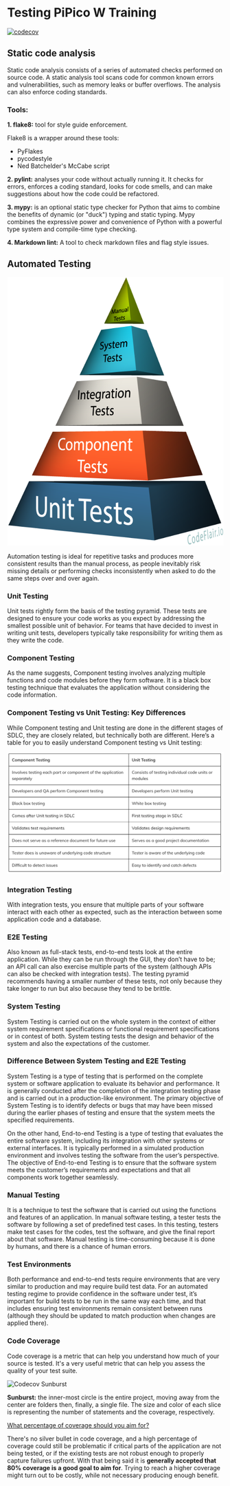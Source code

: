 # Testing PiPico W Training

[![codecov](https://codecov.io/gh/ikostan/pico/branch/master/graph/badge.svg?token=UV5L6GPUG8)](https://codecov.io/gh/ikostan/pico)

## Static code analysis

Static code analysis consists of a series of automated checks performed on source code.
A static analysis tool scans code for common known errors and vulnerabilities,
such as memory leaks or buffer overflows. The analysis can also enforce coding standards.

### Tools:

**1. flake8:** tool for style guide enforcement.

Flake8 is a wrapper around these tools:
- PyFlakes
- pycodestyle
- Ned Batchelder's McCabe script

**2. pylint:** analyses your code without actually running it. It checks for errors,
enforces a coding standard, looks for code smells, and can make suggestions about how
the code could be refactored.

**3. mypy:** is an optional static type checker for Python that aims to combine the
benefits of dynamic (or "duck") typing and static typing. Mypy combines the expressive
power and convenience of Python with a powerful type system and compile-time type checking.

**4. Markdown lint:** A tool to check markdown files and flag style issues.

## Automated Testing
![Test Automation Pyramid](https://github.com/ikostan/pico/blob/master/img/TestAutomationPyramid.png)

Automation testing is ideal for repetitive tasks and produces more consistent results
than the manual process, as people inevitably risk missing details or performing checks
inconsistently when asked to do the same steps over and over again.

### Unit Testing

Unit tests rightly form the basis of the testing pyramid. These tests are designed to
ensure your code works as you expect by addressing the smallest possible unit of behavior.
For teams that have decided to invest in writing unit tests, developers typically take
responsibility for writing them as they write the code.

### Component Testing

As the name suggests, Component testing involves analyzing multiple functions and code
modules before they form software. It is a black box testing technique that evaluates the
application without considering the code information.

### Component Testing vs Unit Testing: Key Differences

While Component testing and Unit testing are done in the different stages of SDLC,
they are closely related, but technically both are different. Here’s a table for you
to easily understand Component testing vs Unit testing:

![Component Testing vs Unit Testing](https://github.com/ikostan/pico/blob/master/img/component_vs_unit.webp)

### Integration Testing

With integration tests, you ensure that multiple parts of your software interact with each
other as expected, such as the interaction between some application code and a database.

### E2E Testing

Also known as full-stack tests, end-to-end tests look at the entire application.
While they can be run through the GUI, they don’t have to be; an API call can also exercise
multiple parts of the system (although APIs can also be checked with integration tests).
The testing pyramid recommends having a smaller number of these tests, not only because they
take longer to run but also because they tend to be brittle.

### System Testing

System Testing is carried out on the whole system in the context of either system requirement
specifications or functional requirement specifications or in contest of both. System testing
tests the design and behavior of the system and also the expectations of the customer. 

### Difference Between System Testing and E2E Testing

System Testing is a type of testing that is performed on the complete system or software
application to evaluate its behavior and performance. It is generally conducted after the
completion of the integration testing phase and is carried out in a production-like environment.
The primary objective of System Testing is to identify defects or bugs that may have been missed
during the earlier phases of testing and ensure that the system meets the specified requirements.

On the other hand, End-to-end Testing is a type of testing that evaluates the entire software
system, including its integration with other systems or external interfaces. It is typically
performed in a simulated production environment and involves testing the software from the user’s
perspective. The objective of End-to-end Testing is to ensure that the software system meets the
customer’s requirements and expectations and that all components work together seamlessly.

### Manual Testing

It is a technique to test the software that is carried out using the functions and features of
an application. In manual software testing, a tester tests the software by following a set of
predefined test cases. In this testing, testers make test cases for the codes, test the software,
and give the final report about that software. Manual testing is time-consuming because it is done
by humans, and there is a chance of human errors.

### Test Environments

Both performance and end-to-end tests require environments that are very similar to
production and may require build test data. For an automated testing regime to provide
confidence in the software under test, it’s important for build tests to be run in the
same way each time, and that includes ensuring test environments remain consistent between
runs (although they should be updated to match production when changes are applied there).

### Code Coverage

Code coverage is a metric that can help you understand how much of your source is tested.
It's a very useful metric that can help you assess the quality of your test suite.

![Codecov Sunburst](https://codecov.io/gh/ikostan/pico/graphs/sunburst.svg?token=UV5L6GPUG8)

**Sunburst:** the inner-most circle is the entire project, moving away 
from the center are folders then, finally, a single file. The size and 
color of each slice is representing the number of statements and the 
coverage, respectively.

[What percentage of coverage should you aim for?](https://www.atlassian.com/continuous-delivery/software-testing/code-coverage#:~:text=There%27s%20no%20silver%20bullet%20in%20code%20coverage%2C%20and,coverage%20is%20a%20good%20goal%20to%20aim%20for.)

There's no silver bullet in code coverage, and a high percentage of coverage
could still be problematic if critical parts of the application are not being
tested, or if the existing tests are not robust enough to properly capture
failures upfront. With that being said it is **generally accepted that 80% coverage
is a good goal to aim for**. Trying to reach a higher coverage might turn out to
be costly, while not necessary producing enough benefit.